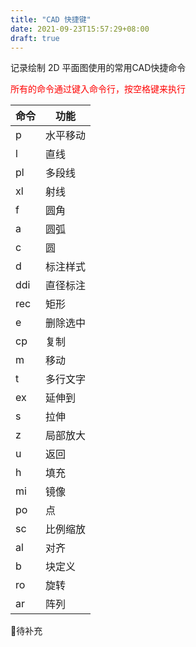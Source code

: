 ```yaml
---
title: "CAD 快捷键"
date: 2021-09-23T15:57:29+08:00
draft: true
---
```




记录绘制 2D 平面图使用的常用CAD快捷命令

<p style='color:red'>所有的命令通过键入命令行，按空格键来执行</p>

| 命令 | 功能     |
| ---- | -------- |
| p    | 水平移动 |
| l    | 直线     |
| pl   | 多段线   |
| xl   | 射线     |
| f    | 圆角     |
| a    | 圆弧     |
| c    | 圆       |
| d    | 标注样式 |
| ddi  | 直径标注 |
| rec  | 矩形     |
| e    | 删除选中 |
| cp   | 复制     |
| m    | 移动     |
| t    | 多行文字 |
| ex   | 延伸到   |
| s    | 拉伸     |
| z    | 局部放大 |
| u    | 返回     |
| h    | 填充     |
| mi   | 镜像     |
| po   | 点       |
| sc   | 比例缩放 |
| al   | 对齐     |
| b    | 块定义   |
| ro   | 旋转     |
| ar   | 阵列     |

📓待补充

